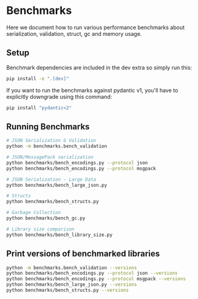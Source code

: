 # Benchmarks

Here we document how to run various performance benchmarks about 
serialization, validation, struct, gc and memory usage.

## Setup

Benchmark dependencies are included in the dev extra so simply run this:
```bash
pip install -e ".[dev]"
```

If you want to run the benchmarks against pydantic v1, you'll have to explicitly
downgrade using this command:
```bash
pip install "pydantic<2"
```

## Running Benchmarks

```bash
# JSON Serialization & Validation
python -m benchmarks.bench_validation

# JSON/MessagePack serialization
python benchmarks/bench_encodings.py --protocol json
python benchmarks/bench_encodings.py --protocol msgpack

# JSON Serialization - Large Data
python benchmarks/bench_large_json.py

# Structs
python benchmarks/bench_structs.py

# Garbage Collection
python benchmarks/bench_gc.py

# Library size comparison
python benchmarks/bench_library_size.py
```

## Print versions of benchmarked libraries
```bash
python -m benchmarks.bench_validation --versions
python benchmarks/bench_encodings.py --protocol json --versions 
python benchmarks/bench_encodings.py --protocol msgpack --versions
python benchmarks/bench_large_json.py --versions
python benchmarks/bench_structs.py --versions
```